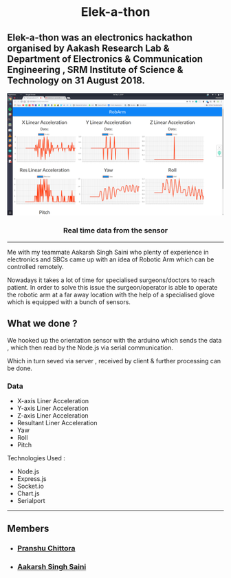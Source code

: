 
<h1 align="center"> Elek-a-thon</h1>

## Elek-a-thon was an electronics hackathon organised by Aakash Research Lab & Department of Electronics & Communication Engineering , SRM Institute of Science & Technology on 31 August 2018.

<img src="./Docs/LiveDemo.png" />

<h3 align="center">Real time data from the sensor</h3>

---

Me with my teammate Aakarsh Singh Saini who plenty of experience in electronics and SBCs came up with an idea of Robotic Arm which can be controlled remotely.

Nowadays it takes a lot of time for specialised surgeons/doctors to reach patient. In order to solve this issue the surgeon/operator is able to operate the robotic arm at a far away location with the help of a specialised glove which is equipped with a bunch of sensors.

## What we done ?
We hooked up the orientation sensor with the arduino which sends the data , which then read by the Node.js via serial communication.

Which in turn seved via server , received by client & further processing can be done.

### Data
- X-axis Liner Acceleration
- Y-axis Liner Acceleration
- Z-axis Liner Acceleration
- Resultant Liner Acceleration
- Yaw
- Roll
- Pitch

Technologies Used :
- Node.js
- Express.js
- Socket.io
- Chart.js
- Serialport

---

## Members
- ### [Pranshu Chittora](https://github.com/pranshuchittora)
- ### [Aakarsh Singh Saini](https://github.com/aakarsh5145)